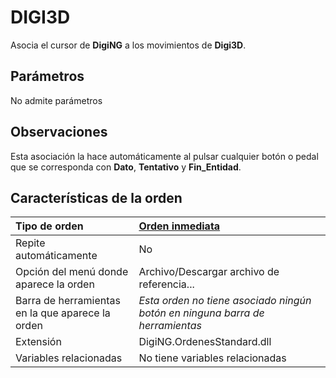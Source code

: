 # DIGI3D

Asocia el cursor de **DigiNG** a los movimientos de **Digi3D**.

## Parámetros

No admite parámetros

## Observaciones

Esta asociación la hace automáticamente al pulsar cualquier botón o pedal que se corresponda con **Dato**, **Tentativo** y **Fin\_Entidad**.

## Características de la orden

| Tipo de orden | [Orden inmediata]() |
| :--- | :--- |
| Repite automáticamente | No |
| Opción del menú donde aparece la orden | Archivo/Descargar archivo de referencia... |
| Barra de herramientas en la que aparece la orden | _Esta orden no tiene asociado ningún botón en ninguna barra de herramientas_ |
| Extensión | DigiNG.OrdenesStandard.dll |
| Variables relacionadas | No tiene variables relacionadas |

